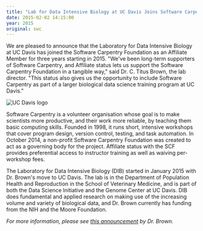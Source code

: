 ```yaml
---
title: "Lab for Data Intensive Biology at UC Davis Joins Software Carpentry as an Affiliate"
date: 2015-02-02 14:15:00
year: 2015
original: swc
---
```

<p>
  We are pleased to announce that the Laboratory for Data Intensive Biology at UC Davis
  has joined the Software Carpentry Foundation
  as an Affiliate Member for three years starting in 2015.
  "We've been long-term supporters of Software Carpentry,
  and Affiliate status lets us support the Software Carpentry Foundation in a tangible way,"
  said Dr. C. Titus Brown, the lab director.
  "This status also gives us the opportunity to include Software Carpentry as part of a larger biological data science training program at UC Davis."
</p>
<p>
  <img src="{{'/files/swc/uc-davis.png' | relative_url}}" alt="UC Davis logo" />
</p>
<p>
  Software Carpentry is a volunteer organisation whose goal is to make scientists more productive,
  and their work more reliable,
  by teaching them basic computing skills.
  Founded in 1998,
  it runs short, intensive workshops that cover program design, version control, testing, and task automation.
  In October 2014,
  a non-profit Software Carpentry Foundation was created to act as a governing body for the project.
  Affiliate status with the SCF provides preferential access to instructor training as well as waiving per-workshop fees.
</p>
<p>
  The Laboratory for Data Intensive Biology (DIB) started in January 2015 with Dr. Brown's move to UC Davis.
  The lab is in the Department of Population Health and Reproduction in the School of Veterinary Medicine,
  and is part of both the Data Science Initiative and the Genome Center at UC Davis.
  DIB does fundamental and applied research on making use of the increasing volume and variety of biological data,
  and Dr. Brown currently has funding from the NIH and the Moore Foundation.
</p>
<p>
  <em>
    For more information, please see
    <a href="http://ivory.idyll.org/blog/2015-software-carpentry-affiliate.html">this announcement</a>
    by Dr. Brown.
  </em>
</p>
